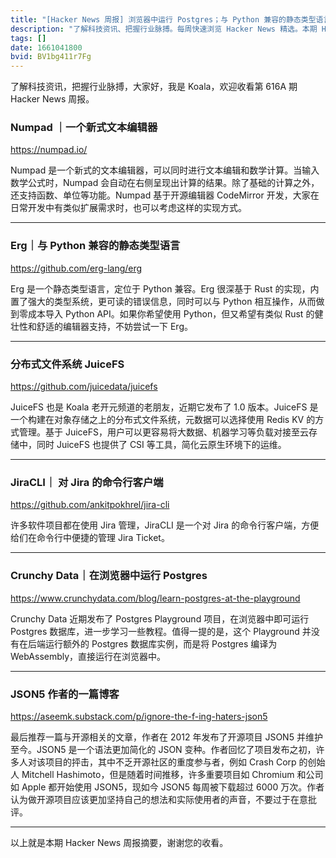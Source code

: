 ```yaml
---
title: "[Hacker News 周报] 浏览器中运行 Postgres；与 Python 兼容的静态类型语言；分布式文件系统 JuiceFS"
description: "了解科技资讯、把握行业脉搏。每周快速浏览 Hacker News 精选。本期 Hacker Newsletter 地址：https://mailchi.mp/hackernewsletter/616"
tags: []
date: 1661041800
bvid: BV1bg411r7Fg
---
```

了解科技资讯，把握行业脉搏，大家好，我是 Koala，欢迎收看第 616A 期 Hacker News 周报。

### Numpad ｜一个新式文本编辑器
https://numpad.io/

Numpad 是一个新式的文本编辑器，可以同时进行文本编辑和数学计算。当输入数学公式时，Numpad 会自动在右侧呈现出计算的结果。除了基础的计算之外，还支持函数、单位等功能。Numpad 基于开源编辑器 CodeMirror 开发，大家在日常开发中有类似扩展需求时，也可以考虑这样的实现方式。

---

### Erg｜与 Python 兼容的静态类型语言
https://github.com/erg-lang/erg

Erg 是一个静态类型语言，定位于 Python 兼容。Erg 很深基于 Rust 的实现，内置了强大的类型系统，更可读的错误信息，同时可以与 Python 相互操作，从而做到零成本导入 Python API。如果你希望使用 Python，但又希望有类似 Rust 的健壮性和舒适的编辑器支持，不妨尝试一下 Erg。

---

### 分布式文件系统 JuiceFS
https://github.com/juicedata/juicefs

JuiceFS 也是 Koala 老开元频道的老朋友，近期它发布了 1.0 版本。JuiceFS 是一个构建在对象存储之上的分布式文件系统，元数据可以选择使用 Redis KV 的方式管理。基于 JuiceFS，用户可以更容易将大数据、机器学习等负载对接至云存储中，同时 JuiceFS 也提供了 CSI 等工具，简化云原生环境下的运维。

---

### JiraCLI｜ 对 Jira 的命令行客户端
https://github.com/ankitpokhrel/jira-cli

许多软件项目都在使用 Jira 管理，JiraCLI 是一个对 Jira 的命令行客户端，方便给们在命令行中便捷的管理 Jira Ticket。

---

### Crunchy Data｜在浏览器中运行 Postgres
https://www.crunchydata.com/blog/learn-postgres-at-the-playground

Crunchy Data 近期发布了 Postgres Playground 项目，在浏览器中即可运行 Postgres 数据库，进一步学习一些教程。值得一提的是，这个 Playground 并没有在后端运行额外的 Postgres 数据库实例，而是将 Postgres 编译为 WebAssembly，直接运行在浏览器中。

---

### JSON5 作者的一篇博客
https://aseemk.substack.com/p/ignore-the-f-ing-haters-json5

最后推荐一篇与开源相关的文章，作者在 2012 年发布了开源项目 JSON5 并维护至今。JSON5 是一个语法更加简化的 JSON 变种。作者回忆了项目发布之初，许多人对该项目的抨击，其中不乏开源社区的重度参与者，例如 Crash Corp 的创始人 Mitchell Hashimoto，但是随着时间推移，许多重要项目如 Chromium 和公司如 Apple 都开始使用 JSON5，现如今 JSON5 每周被下载超过 6000 万次。作者认为做开源项目应该更加坚持自己的想法和实际使用者的声音，不要过于在意批评。

---

以上就是本期 Hacker News 周报摘要，谢谢您的收看。

